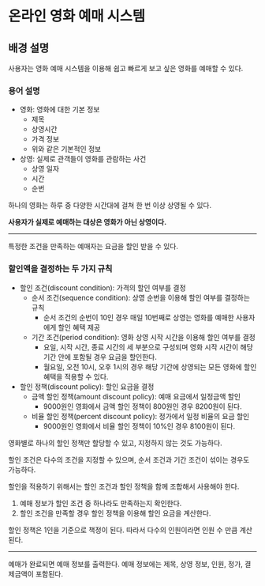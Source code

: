 # 온라인 영화 예매 시스템

## 배경 설명

사용자는 영화 예매 시스템을 이용해 쉽고 빠르게 보고 싶은 영화를 예매할 수 있다.

### 용어 설명

- 영화: 영화에 대한 기본 정보
    - 제목
    - 상영시간
    - 가격 정보
    - 위와 같은 기본적인 정보
- 상영: 실제로 관객들이 영화를 관람하는 사건
    - 상영 일자
    - 시간
    - 순번

하나의 영화는 하루 중 다양한 시간대에 걸쳐 한 번 이상 상영될 수 있다.

**사용자가 실제로 예매하는 대상은 영화가 아닌 상영이다.**

---

특정한 조건을 만족하는 예매자는 요금을 할인 받을 수 있다.

### 할인액을 결정하는 두 가지 규칙

- 할인 조건(discount condition): 가격의 할인 여부를 결정
    - 순서 조건(sequence condition): 상영 순번을 이용해 할인 여부를 결정하는 규칙
        - 순서 조건의 순번이 10인 경우 매일 10번째로 상영는 영화를 예매한 사용자에게 할인 혜택 제공
    - 기간 조건(period condition): 영화 상영 시작 시간을 이용해 할인 여부를 결정
        - 요일, 시작 시간, 종료 시간의 세 부분으로 구성되며 영화 시작 시간이 해당 기간 안에 포함될 경우 요금을 할인한다.
        - 월요일, 오전 10시, 오후 1시의 경우 해당 기간에 상영되는 모든 영화에 할인 혜택을 적용할 수 있다.
- 할인 정책(discount policy): 할인 요금을 결정
    - 금액 할인 정책(amount discount policy): 예매 요금에서 일정금액 할인
        - 9000원인 영화에서 금액 할인 정책이 800원인 경우 8200원이 된다.
    - 비율 할인 정책(percent discount policy): 정가에서 일정 비율의 요금 할인
        - 9000원인 영화에서 비율 할인 정책이 10%인 경우 8100원이 된다.

영화별로 하나의 할인 정책만 할당할 수 있고, 지정하지 않는 것도 가능하다.

할인 조건은 다수의 조건을 지정할 수 있으며, 순서 조건과 기간 조건이 섞이는 경우도 가능하다.

할인을 적용하기 위해서는 할인 조건과 할인 정책을 함께 조합해서 사용해야 한다.

1. 예매 정보가 할인 조건 중 하나라도 만족하는지 확인한다.
2. 할인 조건을 만족할 경우 할인 정책을 이용해 할인 요금을 계산한다.

할인 정책은 1인을 기준으로 책정이 된다. 따라서 다수의 인원이라면 인원 수 만큼 계산된다.

---

예매가 완료되면 예매 정보를 출력한다. 예매 정보에는 제목, 상영 정보, 인원, 정가, 결제금액이 포함된다.
